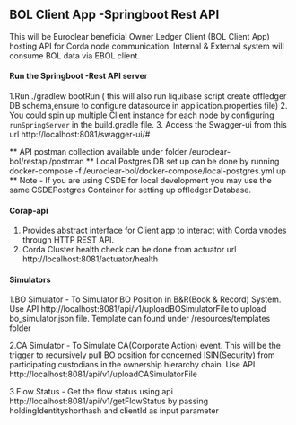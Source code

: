## BOL Client App -Springboot Rest API 
This will be Euroclear beneficial Owner Ledger Client (BOL Client App) hosting API for Corda node communication.
Internal & External system will consume BOL data via EBOL client.


#### Run the Springboot -Rest API server
1.Run ./gradlew bootRun ( this will also run liquibase script create offledger DB schema,ensure to configure datasource in application.properties file)
2. You could spin up multiple Client instance for each node by configuring `runSpringServer` in the build.gradle file.
3. Access the Swagger-ui from this url http://localhost:8081/swagger-ui/#

** API postman collection available under folder /euroclear-bol/restapi/postman
** Local Postgres DB set up can be done by running docker-compose -f /euroclear-bol/docker-compose/local-postgres.yml  up
** Note - If you are using CSDE for local development you may use the same CSDEPostgres Container for setting up 
offledger Database.

#### Corap-api
1. Provides abstract interface for Client app to interact with Corda vnodes through HTTP REST API.
2. Corda Cluster health check can be done from actuator url http://localhost:8081/actuator/health

#### Simulators
1.BO Simulator - To Simulator BO Position in B&R(Book & Record) System.
Use API http://localhost:8081/api/v1/uploadBOSimulatorFile to upload bo_simulator.json file.
Template can found under /resources/templates folder

2.CA Simulator - To Simulate CA(Corporate Action) event. This will be the trigger to recursively pull
BO position for concerned ISIN(Security) from participating custodians in the ownership hierarchy chain.
Use API http://localhost:8081/api/v1/uploadCASimulatorFile

3.Flow Status - Get the flow status using api http://localhost:8081/api/v1/getFlowStatus by passing holdingIdentityshorthash and clientId as input parameter
